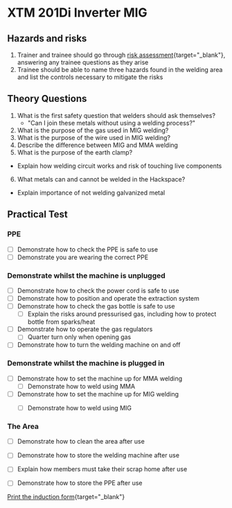 XTM 201Di Inverter MIG
======================

Hazards and risks
----------------
1. Trainer and trainee should go through [risk assessment](https://docs.google.com/document/d/1Nxx7gC6ZlFJ3FDdt4ViFRJvyCdW8pJC49f7d4CRjHVY/edit?usp=sharing){target="_blank"}, answering any trainee questions as they arise
2. Trainee should be able to name three hazards found in the welding area and list the controls necessary to mitigate the risks

Theory Questions
----------------

1. What is the first safety question that welders should ask themselves?
    - "Can I join these metals without using a welding process?"
2. What is the purpose of the gas used in MIG welding?
3. What is the purpose of the wire used in MIG welding?
4. Describe the difference between MIG and MMA welding
5. What is the purpose of the earth clamp?
  - Explain how welding circuit works and risk of touching live components
6. What metals can and cannot be welded in the Hackspace?
  - Explain importance of not welding galvanized metal

Practical Test
--------------

### PPE

- [ ] Demonstrate how to check the PPE is safe to use
- [ ] Demonstrate you are wearing the correct PPE

### Demonstrate whilst the machine is unplugged

- [ ] Demonstrate how to check the power cord is safe to use
- [ ] Demonstrate how to position and operate the extraction system
- [ ] Demonstrate how to check the gas bottle is safe to use
    - [ ] Explain the risks around pressurised gas, including how to protect bottle from sparks/heat
- [ ] Demonstrate how to operate the gas regulators
    - [ ] Quarter turn only when opening gas
- [ ] Demonstrate how to turn the welding machine on and off

### Demonstrate whilst the machine is plugged in

- [ ] Demonstrate how to set the machine up for MMA welding
    - [ ] Demonstrate how to weld using MMA
- [ ] Demonstrate how to set the machine up for MIG welding
    - [ ] Demonstrate how to weld using MIG


### The Area

- [ ] Demonstrate how to clean the area after use
- [ ] Demonstrate how to store the welding machine after use
- [ ] Explain how members must take their scrap home after use
- [ ] Demonstrate how to store the PPE after use


[Print the induction form](https://docs.google.com/document/d/12HfxJR5V7nj9INx9q0f5p3mcVxhDKN7duq39EFStH6g/edit?usp=sharing){target="_blank"}